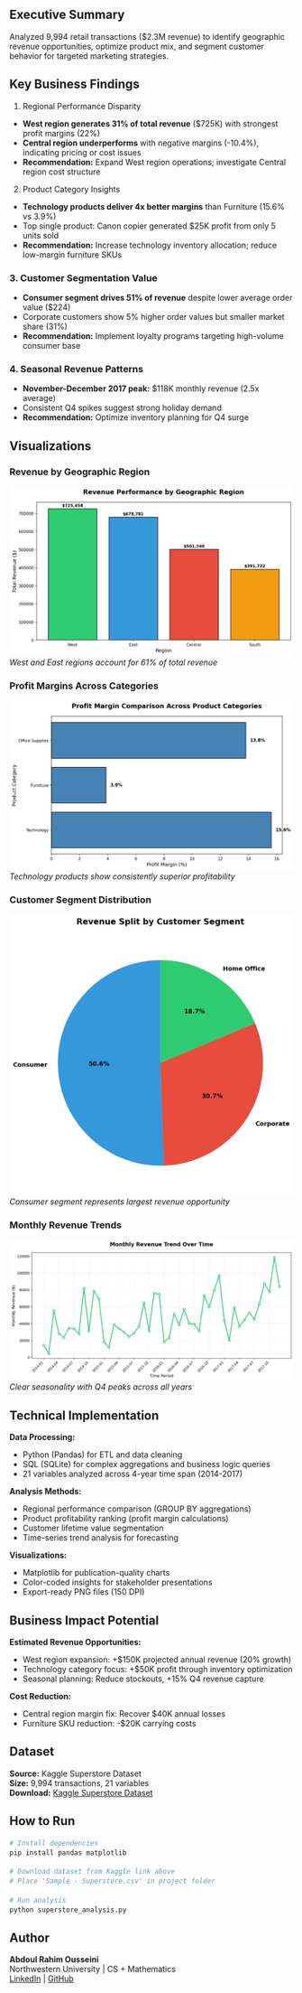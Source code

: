 ## Executive Summary
Analyzed 9,994 retail transactions ($2.3M revenue) to identify geographic revenue opportunities, optimize product mix, and segment customer behavior for targeted marketing strategies.

## Key Business Findings

 1. Regional Performance Disparity
    
- **West region generates 31% of total revenue** ($725K) with strongest profit margins (22%)
- **Central region underperforms** with negative margins (-10.4%), indicating pricing or cost issues
- **Recommendation:** Expand West region operations; investigate Central region cost structure

 2. Product Category Insights
    
- **Technology products deliver 4x better margins** than Furniture (15.6% vs 3.9%)
- Top single product: Canon copier generated $25K profit from only 5 units sold
- **Recommendation:** Increase technology inventory allocation; reduce low-margin furniture SKUs

### 3. Customer Segmentation Value

- **Consumer segment drives 51% of revenue** despite lower average order value ($224)
- Corporate customers show 5% higher order values but smaller market share (31%)
- **Recommendation:** Implement loyalty programs targeting high-volume consumer base

### 4. Seasonal Revenue Patterns

- **November-December 2017 peak:** $118K monthly revenue (2.5x average)
- Consistent Q4 spikes suggest strong holiday demand
- **Recommendation:** Optimize inventory planning for Q4 surge

## Visualizations

### Revenue by Geographic Region
![Regional Performance](revenue_by_region.png)
*West and East regions account for 61% of total revenue*

### Profit Margins Across Categories
![Category Margins](profit_margin_category.png)
*Technology products show consistently superior profitability*

### Customer Segment Distribution
![Segment Analysis](revenue_by_segment.png)
*Consumer segment represents largest revenue opportunity*

### Monthly Revenue Trends
![Time Series](monthly_revenue_trend.png)
*Clear seasonality with Q4 peaks across all years*

## Technical Implementation

**Data Processing:**
- Python (Pandas) for ETL and data cleaning
- SQL (SQLite) for complex aggregations and business logic queries
- 21 variables analyzed across 4-year time span (2014-2017)

**Analysis Methods:**
- Regional performance comparison (GROUP BY aggregations)
- Product profitability ranking (profit margin calculations)
- Customer lifetime value segmentation
- Time-series trend analysis for forecasting

**Visualizations:**
- Matplotlib for publication-quality charts
- Color-coded insights for stakeholder presentations
- Export-ready PNG files (150 DPI)

## Business Impact Potential

**Estimated Revenue Opportunities:**
- West region expansion: +$150K projected annual revenue (20% growth)
- Technology category focus: +$50K profit through inventory optimization
- Seasonal planning: Reduce stockouts, +15% Q4 revenue capture

**Cost Reduction:**
- Central region margin fix: Recover $40K annual losses
- Furniture SKU reduction: -$20K carrying costs

## Dataset

**Source:** Kaggle Superstore Dataset  
**Size:** 9,994 transactions, 21 variables  
**Download:** [Kaggle Superstore Dataset](https://www.kaggle.com/datasets/vivek468/superstore-dataset-final)

## How to Run
```bash
# Install dependencies
pip install pandas matplotlib

# Download dataset from Kaggle link above
# Place 'Sample - Superstore.csv' in project folder

# Run analysis
python superstore_analysis.py
```

## Author
**Abdoul Rahim Ousseini**  
Northwestern University | CS + Mathematics  
[LinkedIn](https://www.linkedin.com/in/abdoul-rahim-ousseini-246854245/) | [GitHub](https://github.com/abdoulousseini2028-droid)
```

